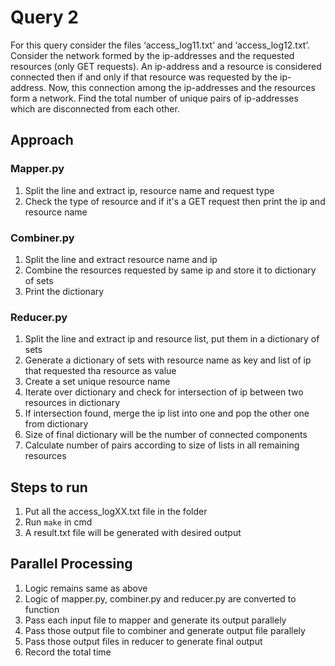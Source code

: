 # Query 2

For this query consider the files ‘access_log11.txt’ and ‘access_log12.txt’. Consider the network formed by the ip-addresses and the requested resources (only GET requests). An ip-address and a resource is considered connected then if and only if that resource was requested by the ip-address. Now, this connection among the ip-addresses and the resources form a network. Find the total number of unique pairs of ip-addresses which are disconnected from each other.

## Approach

### Mapper.py

1. Split the line and extract ip, resource name and request type
2. Check the type of resource and if it's a GET request then print the ip and resource name

### Combiner.py

1. Split the line and extract resource name and ip
2. Combine the resources requested by same ip and store it to dictionary of sets
3. Print the dictionary

### Reducer.py

1. Split the line and extract ip and resource list, put them in a dictionary of sets
2. Generate a dictionary of sets with resource name as key and list of ip that requested tha resource as value
3. Create a set unique resource name
4. Iterate over dictionary and check for intersection of ip between two resources in dictionary
5. If intersection found, merge the ip list into one and pop the other one from dictionary
6. Size of final dictionary will be the number of connected components
7. Calculate number of pairs according to size of lists in all remaining resources

## Steps to run

1. Put all the access_logXX.txt file in the folder
2. Run `make` in cmd
3. A result.txt file will be generated with desired output


## Parallel Processing

1. Logic remains same as above
2. Logic of mapper.py, combiner.py and reducer.py are converted to function
3. Pass each input file to mapper and generate its output parallely
4. Pass those output file to combiner and generate output file parallely
5. Pass those output files in reducer to generate final output
6. Record the total time